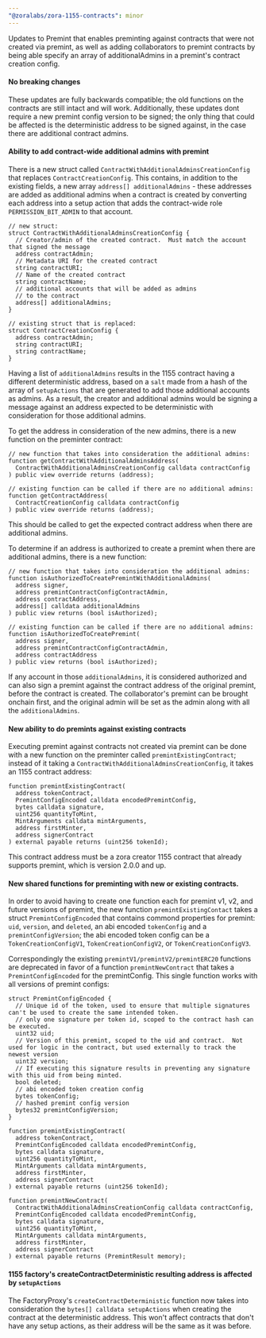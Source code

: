 ```yaml
---
"@zoralabs/zora-1155-contracts": minor
---
```


Updates to Premint that enables preminting against contracts that were not created via premint, as well as adding collaborators to premint contracts by being able specify an array of additionalAdmins in a premint's contract creation config.

#### No breaking changes

These updates are fully backwards compatible; the old functions on the contracts are still intact and will work. Additionally, these updates dont require a new premint config version to be signed; the only thing that could be affected is the deterministic address to be signed against, in the case there are additional contract admins.

#### Ability to add contract-wide additional admins with premint

There is a new struct called `ContractWithAdditionalAdminsCreationConfig` that replaces `ContractCreationConfig`. This contains, in addition to the existing fields, a new array `address[] additionalAdmins` - these addresses are added as additional admins when a contract is created by converting each address into a setup action that adds the contract-wide role `PERMISSION_BIT_ADMIN` to that account.

```solidity
// new struct:
struct ContractWithAdditionalAdminsCreationConfig {
  // Creator/admin of the created contract.  Must match the account that signed the message
  address contractAdmin;
  // Metadata URI for the created contract
  string contractURI;
  // Name of the created contract
  string contractName;
  // additional accounts that will be added as admins
  // to the contract
  address[] additionalAdmins;
}

// existing struct that is replaced:
struct ContractCreationConfig {
  address contractAdmin;
  string contractURI;
  string contractName;
}
```

Having a list of `additionalAdmins` results in the 1155 contract having a different deterministic address, based on a `salt` made from a hash of the array of `setupActions` that are generated to add those additional accounts as admins. As a result, the creator and additional admins would be signing a message against an address expected to be deterministic with consideration for those additional admins.

To get the address in consideration of the new admins, there is a new function on the preminter contract:

```solidity
// new function that takes into consideration the additional admins:
function getContractWithAdditionalAdminsAddress(
  ContractWithAdditionalAdminsCreationConfig calldata contractConfig
) public view override returns (address);

// existing function can be called if there are no additional admins:
function getContractAddress(
  ContractCreationConfig calldata contractConfig
) public view override returns (address);
```

This should be called to get the expected contract address when there are additional admins.

To determine if an address is authorized to create a premint when there are additional admins, there is a new function:

```solidity
// new function that takes into consideration the additional admins:
function isAuthorizedToCreatePremintWithAdditionalAdmins(
  address signer,
  address premintContractConfigContractAdmin,
  address contractAddress,
  address[] calldata additionalAdmins
) public view returns (bool isAuthorized);

// existing function can be called if there are no additional admins:
function isAuthorizedToCreatePremint(
  address signer,
  address premintContractConfigContractAdmin,
  address contractAddress
) public view returns (bool isAuthorized);
```

If any account in those `additionalAdmins`, it is considered authorized and can also sign a premint against the contract address of the original premint, before the contract is created. The collaborator's premint can be brought onchain first, and the original admin will be set as the admin along with all the `additionalAdmins`.

#### New ability to do premints against existing contracts

Executing premint against contracts not created via premint can be done with a new function on the preminter called `premintExistingContract`; instead of it taking a `ContractWithAdditionalAdminsCreationConfig`, it takes an 1155 contract address:

```solidity
function premintExistingContract(
  address tokenContract,
  PremintConfigEncoded calldata encodedPremintConfig,
  bytes calldata signature,
  uint256 quantityToMint,
  MintArguments calldata mintArguments,
  address firstMinter,
  address signerContract
) external payable returns (uint256 tokenId);
```

This contract address must be a zora creator 1155 contract that already supports premint, which is version 2.0.0 and up.

#### New shared functions for preminting with new or existing contracts.

In order to avoid having to create one function each for premint v1, v2, and future versions of premint, the new function `premintExistingContact` takes a struct `PremintConfigEncoded` that contains commond properties for premint: `uid`, `version`, and `deleted`, an abi encoded `tokenConfig` and a `premintConfigVersion`; the abi encoded token config can be a `TokenCreationConfigV1`, `TokenCreationConfigV2`, or `TokenCreationConfigV3`.

Correspondingly the existing `premintV1/premintV2/premintERC20` functions are deprecated in favor of a function `premintNewContract` that takes a `PremintConfigEncoded` for the premintConfig. This single function works with all versions of premint configs:

```solidity
struct PremintConfigEncoded {
  // Unique id of the token, used to ensure that multiple signatures can't be used to create the same intended token.
  // only one signature per token id, scoped to the contract hash can be executed.
  uint32 uid;
  // Version of this premint, scoped to the uid and contract.  Not used for logic in the contract, but used externally to track the newest version
  uint32 version;
  // If executing this signature results in preventing any signature with this uid from being minted.
  bool deleted;
  // abi encoded token creation config
  bytes tokenConfig;
  // hashed premint config version
  bytes32 premintConfigVersion;
}

function premintExistingContract(
  address tokenContract,
  PremintConfigEncoded calldata encodedPremintConfig,
  bytes calldata signature,
  uint256 quantityToMint,
  MintArguments calldata mintArguments,
  address firstMinter,
  address signerContract
) external payable returns (uint256 tokenId);
```

```solidity
function premintNewContract(
  ContractWithAdditionalAdminsCreationConfig calldata contractConfig,
  PremintConfigEncoded calldata encodedPremintConfig,
  bytes calldata signature,
  uint256 quantityToMint,
  MintArguments calldata mintArguments,
  address firstMinter,
  address signerContract
) external payable returns (PremintResult memory);
```

#### 1155 factory's createContractDeterministic resulting address is affected by `setupActions`

The FactoryProxy's `createContractDeterministic` function now takes into consideration the `bytes[] calldata setupActions` when creating the contract at the deterministic address. This won't affect contracts that don't have any setup actions, as their address will be the same as it was before.
